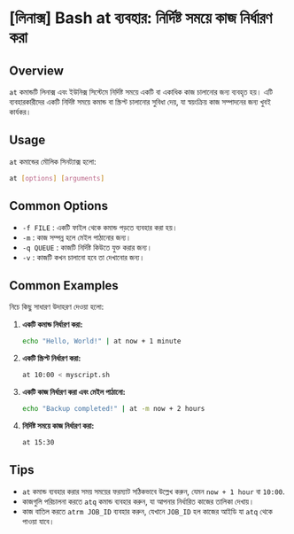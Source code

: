 # [লিনাক্স] Bash at ব্যবহার: নির্দিষ্ট সময়ে কাজ নির্ধারণ করা

## Overview
`at` কমান্ডটি লিনাক্স এবং ইউনিক্স সিস্টেমে নির্দিষ্ট সময়ে একটি বা একাধিক কাজ চালানোর জন্য ব্যবহৃত হয়। এটি ব্যবহারকারীদের একটি নির্দিষ্ট সময়ে কমান্ড বা স্ক্রিপ্ট চালানোর সুবিধা দেয়, যা স্বয়ংক্রিয় কাজ সম্পাদনের জন্য খুবই কার্যকর।

## Usage
`at` কমান্ডের মৌলিক সিনট্যাক্স হলো:

```bash
at [options] [arguments]
```

## Common Options
- `-f FILE` : একটি ফাইল থেকে কমান্ড পড়তে ব্যবহার করা হয়।
- `-m` : কাজ সম্পন্ন হলে মেইল পাঠানোর জন্য।
- `-q QUEUE` : কাজটি নির্দিষ্ট কিউতে যুক্ত করার জন্য।
- `-v` : কাজটি কখন চালানো হবে তা দেখানোর জন্য।

## Common Examples
নিচে কিছু সাধারণ উদাহরণ দেওয়া হলো:

1. **একটি কমান্ড নির্ধারণ করা:**
   ```bash
   echo "Hello, World!" | at now + 1 minute
   ```

2. **একটি স্ক্রিপ্ট নির্ধারণ করা:**
   ```bash
   at 10:00 < myscript.sh
   ```

3. **একটি কাজ নির্ধারণ করা এবং মেইল পাঠানো:**
   ```bash
   echo "Backup completed!" | at -m now + 2 hours
   ```

4. **নির্দিষ্ট সময়ে কাজ নির্ধারণ করা:**
   ```bash
   at 15:30
   ```

## Tips
- `at` কমান্ড ব্যবহার করার সময় সময়ের ফরম্যাট সঠিকভাবে উল্লেখ করুন, যেমন `now + 1 hour` বা `10:00`.
- কাজগুলি পরিচালনা করতে `atq` কমান্ড ব্যবহার করুন, যা আপনার নির্ধারিত কাজের তালিকা দেখায়।
- কাজ বাতিল করতে `atrm JOB_ID` ব্যবহার করুন, যেখানে `JOB_ID` হল কাজের আইডি যা `atq` থেকে পাওয়া যাবে।